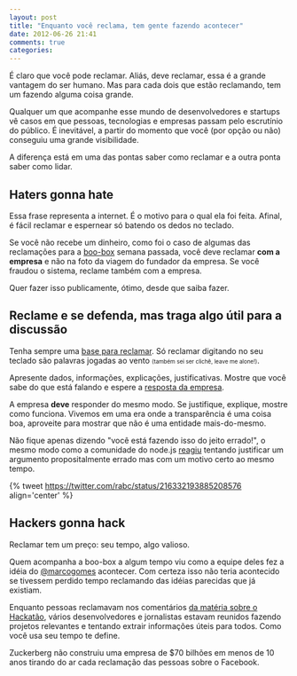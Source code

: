 ```yaml
---
layout: post
title: "Enquanto você reclama, tem gente fazendo acontecer"
date: 2012-06-26 21:41
comments: true
categories: 
---
```


É claro que você pode reclamar. Aliás, deve reclamar, essa é a grande vantagem do ser humano. Mas para cada dois que estão reclamando, 
tem um fazendo alguma coisa grande.

Qualquer um que acompanhe esse mundo de desenvolvedores e startups vê casos em que pessoas, tecnologias e empresas passam pelo escrutínio
do público. É inevitável, a partir do momento que você (por opção ou não) conseguiu uma grande visibilidade. 

A diferença está em uma das pontas saber como reclamar e a outra ponta saber como lidar.

<!--more-->

## Haters gonna hate ##

Essa frase representa a internet. É o motivo para o qual ela foi feita. Afinal, é fácil reclamar e espernear só batendo os dedos no teclado.

Se você não recebe um dinheiro, como foi o caso de algumas das reclamações para a [boo-box](http://boo-box.com/) semana passada, você deve
reclamar **com a empresa** e não na foto da viagem do fundador da empresa. Se você fraudou o sistema, reclame também com a empresa.

Quer fazer isso publicamente, ótimo, desde que saiba fazer.  

## Reclame e se defenda, mas traga algo útil para a discussão ##

Tenha sempre uma [base para reclamar](http://dom.as/2012/06/26/memsql-rage/). Só reclamar digitando no seu teclado são palavras jogadas ao vento
<span style="font-size:10px;">(também sei ser clichê, leave me alone!)</span>.

Apresente dados, informações, explicações, justificativas. Mostre que você sabe do que está falando e espere a 
[resposta da empresa](http://news.ycombinator.com/item?id=4162488).

A empresa **deve** responder do mesmo modo. Se justifique, explique, mostre como funciona. Vivemos em uma era onde a transparência é uma coisa boa,
aproveite para mostrar que não é uma entidade mais-do-mesmo.

Não fique apenas dizendo "você está fazendo isso do jeito errado!", o mesmo modo como a comunidade do node.js 
[reagiu](http://www.unlimitednovelty.com/2011/10/nodejs-has-jumped-shark.html) tentando justificar um argumento propositalmente errado mas
com um motivo certo ao mesmo tempo.

{% tweet https://twitter.com/rabc/status/216332193885208576 align='center' %} 

## Hackers gonna hack ##

Reclamar tem um preço: seu tempo, algo valioso.

Quem acompanha a boo-box a algum tempo viu como a equipe deles fez a idéia do [@marcogomes](http://twitter.com/marcogomes) acontecer. Com certeza
isso não teria acontecido se tivessem perdido tempo reclamando das idéias parecidas que já existiam.

Enquanto pessoas reclamavam nos comentários [da matéria sobre o Hackatão](http://blogs.estadao.com.br/link/hackatao-reune-programadores-e-jornalistas-em-encontro-inedito-no-pais/),
vários desenvolvedores e jornalistas estavam reunidos fazendo projetos relevantes e tentando extrair informações úteis para todos. Como você
usa seu tempo te define.

Zuckerberg não construiu uma empresa de $70 bilhões em menos de 10 anos tirando do ar cada reclamação das pessoas sobre o Facebook.





